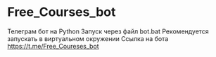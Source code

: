 # Free_Courses_bot
Телеграм бот на Python
Запуск через файл bot.bat
Рекомендуется запускать в виртуальном окружении 
Ссылка на бота https://t.me/Free_Coureses_bot
